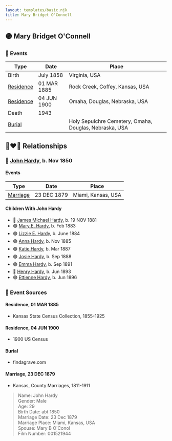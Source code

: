 ```yaml
---
layout: templates/basic.njk
title: Mary Bridget O'Connell
---
```

## 🟣 Mary Bridget O'Connell

### 📆 Events

Type | Date | Place
------ | ------ | ------
Birth | July 1858 | Virginia, USA
[Residence](#event-17ed12bf-9ae7-41e3-9296-b713a7d861a1) | 01 MAR 1885 | Rock Creek, Coffey, Kansas, USA
[Residence](#event-b62c1db5-56c1-4faa-9220-719f6dccc04d) | 04 JUN 1900 | Omaha, Douglas, Nebraska, USA
Death | 1943 |
[Burial](#event-35329246-8a73-42c4-ba76-46b3d56d61ef) |  | Holy Sepulchre Cemetery, Omaha, Douglas, Nebraska, USA

## 👩‍❤️‍👨 Relationships

### 🔵 [John Hardy](/people/5/56182816), b. Nov 1850

#### Events

Type | Date | Place
------ | ------ | ------
[Marriage](#event-40a2a268-95c2-45cc-82b8-c59146fa615d) | 23 DEC 1879 | Miami, Kansas, USA
#### Children With John Hardy
* 🔵 [James Michael Hardy](/people/1/11204316), b. 19 NOV 1881
* 🟣 [Mary E. Hardy](/people/6/60759341), b. Feb 1883
* 🟣 [Lizzie E. Hardy](/people/8/81234780), b. June 1884
* 🟣 [Anna Hardy](/people/2/23108580), b. Nov 1885
* 🟣 [Katie Hardy](/people/5/53987710), b. Mar 1887
* 🟣 [Josie Hardy](/people/3/34724482), b. Sep 1888
* 🟣 [Emma Hardy](/people/8/86876158), b. Sep 1891
* 🔵 [Henry Hardy](/people/9/97023592), b. Jun 1893
* 🟣 [Ettienne Hardy](/people/8/88784896), b. Jun 1896
### 📰 Event Sources

#### <a id="event-17ed12bf-9ae7-41e3-9296-b713a7d861a1"></a> Residence, 01 MAR 1885
* Kansas State Census Collection, 1855-1925

#### <a id="event-b62c1db5-56c1-4faa-9220-719f6dccc04d"></a> Residence, 04 JUN 1900
* 1900 US Census

#### <a id="event-35329246-8a73-42c4-ba76-46b3d56d61ef"></a> Burial
* findagrave.com

#### <a id="event-40a2a268-95c2-45cc-82b8-c59146fa615d"></a> Marriage, 23 DEC 1879
* Kansas, County Marriages, 1811-1911
>   
  > Name: John Hardy  
  > Gender: Male  
  > Age: 29  
  > Birth Date: abt 1850  
  > Marriage Date: 23 Dec 1879  
  > Marriage Place: Miami, Kansas, USA  
  > Spouse: Mary B O'Conol  
  > Film Number: 001521944
